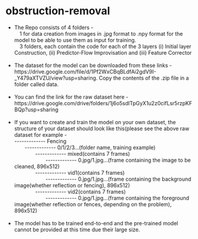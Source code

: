 # obstruction-removal

<ul>
<li>The Repo consists of 4 folders -<br>
&emsp;1 for data creation from images in .jpg format to .npy format for the model to be able to use them as input for training.<br>
&emsp;3 folders, each contain the code for each of the 3 layers (i) Initial layer Construction, (ii) Predictor-Flow Improvisation and (iii) Feature Corrector</li><br>

<li>The dataset for the model can be downloaded from these links - https://drive.google.com/file/d/1Pf2WxCBqBLdfAi2gdV9I-_Y479aXTVZU/view?usp=sharing. Copy the contents of the .zip file in a folder called data.</li><br>

<li>You can find the link for the raw dataset here - https://drive.google.com/drive/folders/1j6o5sdlTpGyX1u2z0cifLsr5rzpKFBQp?usp=sharing</li><br>

<li>If you want to create and train the model on your own dataset, the structure of your dataset should look like this(please see the above raw dataset for example -<br> 
------------- Fencing<br>
&emsp;&emsp;------------- 0/1/2/3...(folder name, training example)<br>
&emsp;&emsp;&emsp;&emsp;------------- mixed(contains 7 frames)<br>
&emsp;&emsp;&emsp;&emsp;&emsp;&emsp;------------- 0.jpg/1.jpg...(frame containing the image to be cleaned, 896x512)<br>
&emsp;&emsp;&emsp;&emsp;------------- vid1(contains 7 frames)<br>
&emsp;&emsp;&emsp;&emsp;&emsp;&emsp;------------- 0.jpg/1.jpg...(frame containing the background image(whether reflection or fencing), 896x512)<br>      &emsp;&emsp;&emsp;&emsp;------------- vid2(contains 7 frames)<br>
&emsp;&emsp;&emsp;&emsp;&emsp;&emsp;------------- 0.jpg/1.jpg...(frame containing the foreground image(whether reflection or fences, depending on the problem), 896x512)<br></li><br>

<li>The model has to be trained end-to-end and the pre-trained model cannot be provided at this time due their large size.</li><br>
